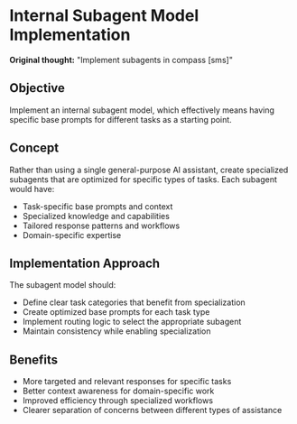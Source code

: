 # Internal Subagent Model Implementation

**Original thought:** "Implement subagents in compass [sms]"

## Objective

Implement an internal subagent model, which effectively means having specific base prompts for different tasks as a starting point.

## Concept

Rather than using a single general-purpose AI assistant, create specialized subagents that are optimized for specific types of tasks. Each subagent would have:

- Task-specific base prompts and context
- Specialized knowledge and capabilities
- Tailored response patterns and workflows
- Domain-specific expertise

## Implementation Approach

The subagent model should:

- Define clear task categories that benefit from specialization
- Create optimized base prompts for each task type
- Implement routing logic to select the appropriate subagent
- Maintain consistency while enabling specialization

## Benefits

- More targeted and relevant responses for specific tasks
- Better context awareness for domain-specific work
- Improved efficiency through specialized workflows
- Clearer separation of concerns between different types of assistance
